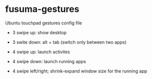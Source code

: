 # fusuma-gestures
Ubuntu touchpad gestures config file

- 3 swipe up: show desktop
- 3 swite down: alt + tab (switch only between two apps)

- 4 swipe up: launch activites
- 4 swipe down: launch running apps
- 4 swipe left/right; shrink-expand window size for the running app
